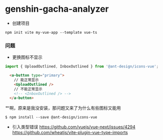 # genshin-gacha-analyzer


- 创建项目
```
npm init vite my-vue-app --template vue-ts
```

### 问题

- 更换图标不显示
```js
import { UploadOutlined, InboxOutlined } from '@ant-design/icons-vue';
```

```html
  <a-button type="primary">
    // 能正常显示
    <UploadOutlined /> 
    // 不能正常显示
    <!-- <InboxOutlined /> -->
  </a-button>
```

艹啊，原来是我没安装，那问题又来了为什么有些图标又能用
```
$ npm install --save @ant-design/icons-vue
```
- 引入类型错误
https://github.com/vuejs/vue-next/issues/4294
https://github.com/wheatjs/vite-plugin-vue-type-imports

